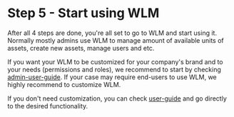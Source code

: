 # Step 5 - Start using WLM

After all 4 steps are done, you're all set to go to WLM and start using it. Normally mostly admins use WLM to manage amount of available units of assets, create new assets, manage users and etc.

If you want your WLM to be customized for your company's brand and to your needs (permissions and roles), we recommend to start by checking [admin-user-guide](../admin-user-guide/ "mention"). If your case may require end-users to use WLM, we highly recommend to customize WLM.

If you don't need customization, you can check [user-guide](../user-guide/ "mention") and go directly to the desired functionality.
